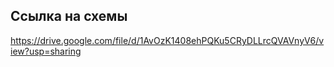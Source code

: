 ## Ссылка на схемы
https://drive.google.com/file/d/1AvOzK1408ehPQKu5CRyDLLrcQVAVnyV6/view?usp=sharing
